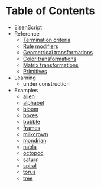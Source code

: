 # Table of Contents

* [EisenScript](headline.md)
* Reference
  * [Termination criteria](reference/termination-criteria.md)
  * [Rule modifiers](reference/rule-modifiers.md)
  * [Geometrical transformations](reference/geometrical-transformations.md)
  * [Color transformations](reference/color-transformations.md)
  * [Matrix transformations](reference/matrix-transformations.md)
  * [Primitives](reference/drawing-primitives.md)
  <!-- * [Preprocessor commands](reference/preprocessor-commands.md) -->
* Learning
  * under construction
* Examples
  * [alien](examples/alien.md)
  * [alphabet](examples/alphabet.md)
  * [bloom](examples/bloom.md)
  * [boxes](examples/boxes.md)
  * [bubble](examples/bubble.md)
  * [frames](examples/frames.md)
  * [milkcrown](examples/milkcrown.md)
  * [mondrian](examples/mondrian.md)
  * [nabla](examples/nabla.md)
  * [octopod](examples/octopod.md)
  * [saturn](examples/saturn.md)
  * [spiral](examples/spiral.md)
  * [torus](examples/torus.md)
  * [tree](examples/tree.md)
